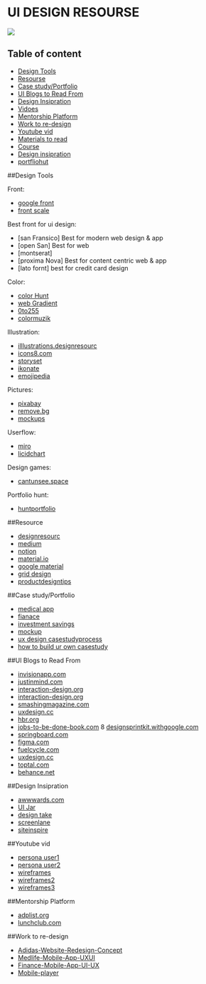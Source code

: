 # **UI DESIGN RESOURSE**
![](https://res.cloudinary.com/deb3vgvzz/image/upload/v1608724656/UX-design-resources-09_ayno56.jpg)

## Table of content

* [Design Tools](#Design-Tools*)
* [Resourse](#Resourse*) 
* [Case study/Portfolio](#Case-study-/Portfolio)
* [UI Blogs to Read From](#UI-Blogs-to-Read-From)
* [Design Insipration](#Design-Insipration)
* [Vidoes](#Vidoes)
* [Mentorship Platform](#Mentorship-Platform)
* [Work to re-design](#Work-to-re-design)
* [Youtube vid](#Youtube-vid)
* [Materials to read](#Materials-to-read)
* [Course](#Course)
* [Design insipration](#Design-insipration)
* [portfliohut](#hunt-portfolio)

##Design Tools

Front:
* [google front](https://fonts.google.com/)
* [front scale](https://type-scale.com/)


Best front for ui design:
* [san Fransico] Best for modern web design & app
* [open San] Best for web
* [montserat]
* [proxima Nova] Best for content centric web & app
* [lato fornt] best for credit card design

Color:
* [color Hunt](https://colorhunt.co)
* [web Gradient](https://webgradients.com/)
* [0to255](https://www.0to255.com)
* [colormuzik](https://colors.muz.li/)

Illustration:
* [illlustrations.designresourc](https://illlustrations.co/?ref=designresourc.es/)
* [icons8.com](https://icons8.com/illustrations?ref=designresourc.es/)
* [storyset](https://storyset.com)
* [ikonate](https://ikonate.com/)
* [emojipedia](https://emojipedia.org/)

Pictures:
* [pixabay](https://pixabay.com/)
* [remove.bg](https://remove.bg)
* [mockups](https://mockuper.net/mockups/iphone12)


Userflow:
* [miro](https://miro.com/)
* [licidchart](https://www.lucidchart.com/pages/)

Design games:
* [cantunsee.space](https://cantunsee.space/)

Portfolio hunt:
* [huntportfolio](https://www.bestfolios.com/home)


##Resource
* [designresourc](https://www.designresourc.es/)
* [medium](https://medium.com/@calderaricaio/growing-list-of-design-resources-67c72a5d4f56/)
* [notion](https://www.notion.so/Design-Resources-0e19f815785245ac9cf6a50355f2cb10/)
* [material.io](http://material.io)
* [google material](https://drive.google.com/drive/folders/1YkVOIKL3zMxXSnd4Grcc6wOAc366-MGi)
* [grid design](https://medium.muz.li/responsive-grid-design-ultimate-guide-7aa41ca7892)
* [productdesigntips](https://productdesign.tips/topics/case-studies)

##Case study/Portfolio
* [medical app](https://www.behance.net/gallery/91410737/Medico-Online-Medical-Services-Case-Study/)
* [fianace](https://www.behance.net/gallery/95491533/Money-transfer-A-Better-Way-to-Handle-Your-Money/)
* [investment savings](https://dedamioloketuyi.medium.com/designing-an-application-for-saving-investment-tailored-to-millenials-a-ux-case-study-b83403648932/)
* [mockup](https://www.mockplus.com/blog/post/ux-case-study/)
* [ux design casestudyprocess](https://medium.com/nyc-design/ux-ui-design-process-for-beginner-753952bb2241)
* [how to build ur own casestudy](https://uxdesign.cc/case-study-template-8832941a9d1b)

##UI Blogs to Read From
* [invisionapp.com](https://www.invisionapp.com/inside-design/how-to-wireframe/)
* [justinmind.com](https://www.justinmind.com/blog/low-fidelity-vs-high-fidelity-wireframing-is-paper-dead/)
* [interaction-design.org](https://www.interaction-design.org/literature/topics)
* [interaction-design.org](https://www.interaction-design.org/literature/article/key-question-in-user-experience-design-usability-vs-desirability)
* [smashingmagazine.com](https://www.smashingmagazine.com/2014/08/a-closer-look-at-personas-part-1/)
* [uxdesign.cc](https://uxdesign.cc/how-to-know-your-users-needs-2d24fb92a01e)
* [hbr.org](https://hbr.org/2016/09/know-your-customers-jobs-to-be-done)
* [jobs-to-be-done-book.com](https://jobs-to-be-done-book.com/)
8 [designsprintkit.withgoogle.com](https://designsprintkit.withgoogle.com/resources/reading-list)
* [springboard.com](https://www.springboard.com/blog/ux-design-principles/)
* [figma.com](https://www.figma.com/resources/guides-and-best-practices/)
* [fuelcycle.com](https://fuelcycle.com/blog/user-research-questions/)
* [uxdesign.cc](https://uxdesign.cc/organizing-ux-research-with-google-forms-and-sheets-b375411c664c)
* [toptal.com](https://www.toptal.com/designers/data-visualization/dashboard-design-best-practices)
* [behance.net](https://www.behance.net/gallery/101128847/Application-for-easy-creation-educational-materials)

##Design Insipration
* [awwwards.com](https://www.awwwards.com/)
* [UI Jar](https://uijar.com/)
* [design take](https://designsystemsrepo.com/design-systems-recent/)
* [screenlane](https://screenlane.com/)
* [siteinspire](https://www.siteinspire.com/)

##Youtube vid
* [persona user1](https://www.youtube.com/watch?v=QwF9a56WFWA&feature=emb_rel_pause)
* [persona user2](https://www.youtube.com/watch?v=u44pBnAn7cM)
* [wireframes](https://www.youtube.com/watch?v=ykHClgOUUj8&feature=emb_rel_pause)
* [wireframes2](https://www.youtube.com/watch?v=UXOLJy0E7Pg&feature=emb_rel_pause)
* [wireframes3](https://www.youtube.com/watch?v=auQCdrRfYas&feature=emb_rel_end)

##Mentorship Platform
* [adplist.org](https://adplist.org/mentors)
* [lunchclub.com](https://lunchclub.com/weekly?token=d1e350a7172ba2dc67f171ac&email_ref=34)

##Work to re-design
* [Adidas-Website-Redesign-Concept](https://www.behance.net/gallery/107594361/Adidas-Website-Redesign-Concept?tracking_source=search_projects_recommended%7Ce%20commerce%20web%20design%20shoes)
* [Medlife-Mobile-App-UXUI](https://www.behance.net/gallery/101332961/Medlife-Mobile-App-UXUI?tracking_source=search_projects_recommended%7Cmobile)
* [Finance-Mobile-App-UI-UX](https://www.behance.net/gallery/69579243/Finance-Mobile-App-UI-UX?tracking_source=search_projects_recommended%7Cmobile)
* [Mobile-player](https://www.behance.net/gallery/100893227/Mobile-player?tracking_source=search_projects_recommended%7Cmobile)
























